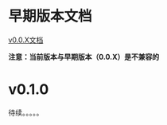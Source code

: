 # 早期版本文档

[v0.0.X文档](https://github.com/caoyongfeng0214/alipay_miniapp_service/wiki/%E6%96%87%E6%A1%A3%EF%BC%88v0.0.X%EF%BC%89)


**注意：当前版本与早期版本（0.0.X）是不兼容的**


# v0.1.0

待续。。。。。
